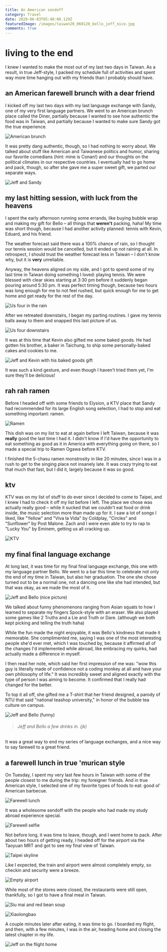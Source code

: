 ```yaml
---
title: An American sendoff
category: Travel
date: 2020-06-03T05:40:00.129Z
featuredImage: /images/taiwan20_060120_bello_jeff_nice.jpg
comments: true
---
```

# living to the end

I knew I wanted to make the most out of my last two days in Taiwan. As a result, in true Jeff-style, I packed my schedule full of activities and spent way more time hanging out with my friends than I probably should have.

## an American farewell brunch with a dear friend

I kicked off my last two days with my last language exchange with Sandy, one of my very first language partners. We went to an American brunch place called the Diner, partially because I wanted to see how authentic the food was in Taiwan, and partially because I wanted to make sure Sandy got the true experience.

![American brunch](/images/taiwan20_060120_sandy_brunch_food.jpg)

It was pretty dang authentic, though, so I had nothing to worry about. We talked about stuff like American and Taiwanese politics and humor, sharing our favorite comedians (hint: mine is Conan!) and our thoughts on the political climates in our respective countries. I eventually had to go home and pack, though, so after she gave me a super sweet gift, we parted our separate ways.

![Jeff and Sandy](/images/taiwan20_060120_sandy_jeff_brunch.jpg)

## my last hitting session, with luck from the heavens

I spent the early afternoon running some errands, like buying bubble wrap and making my gift for Bello – all things that **weren't** packing, haha! My time was short though, because I had another activity planned: tennis with Kevin, Eduard, and his friend.

The weather forecast said there was a 100% chance of rain, so I thought our tennis session would be cancelled, but it ended up not raining at all. In retrospect, I should trust the weather forecast less in Taiwan – I don't know why, but it is **very** unreliable. 

Anyway, the heavens aligned on my side, and I got to spend some of my last time in Taiwan doing something I loved: playing tennis. We were blessed with clear skies starting at 3:30 pm before it suddenly began pouring around 5:30 pm. It was perfect timing though, because two hours was long enough for me to not feel rushed, but quick enough for me to get home and get ready for the rest of the day.

![Us four in the rain](/images/taiwan20_060120_tennis_last_time_rain.jpg)

After we retreated downstairs, I began my parting routines. I gave my tennis balls away to them and snapped this last picture of us.

![Us four downstairs](/images/taiwan20_060120_tennis_last_time_inside.jpg)

It was at this time that Kevin also gifted me some baked goods. He had gotten his brother, a baker in Taichung, to ship some personally-baked cakes and cookies to me.

![Jeff and Kevin with his baked goods gift](/images/taiwan20_060120_kevin_gift.jpg)

It was such a kind gesture, and even though I haven't tried them yet, I'm sure they'll be delicious!

## rah rah ramen

Before I headed off with some friends to Elysion, a KTV place that Sandy had recommended for its large English song selection, I had to stop and eat something important: ramen.

![Ramen](/images/taiwan20_060120_ramen.jpg)

This dish was on my list to eat at again before I left Taiwan, because it was **really** good the last time I had it. I didn't know if I'd have the opportunity to eat something as good as it in America with everything going on there, so I made a special trip to Ramen Ogawa before KTV.

I finished the 5-chasu ramen monstrosity in like 20 minutes, since I was in a rush to get to the singing place not insanely late. It was crazy trying to eat that much that fast, but I did it, largely because it was so good.

## ktv

KTV was on my list of stuff to do ever since I decided to come to Taipei, and I knew I had to check it off my list before I left. The place we chose was actually really good – while it sucked that we couldn't eat food or drink inside, the music selection more than made up for it. I saw a lot of songs I liked, like "Yellow" and "Viva la Vida" by Coldplay, "Circles" and "Sunflower" by Post Malone. Zach and I were even able to try to rap to "Lucky You" by Eminem, getting us all cracking up.

![KTV](/images/taiwan20_060120_ktv.jpg)

## my final final language exchange

At long last, it was time for my final final language exchange, this one with my language partner Bello. We went to a bar this time to celebrate not only the end of my time in Taiwan, but also her graduation. The one she chose turned out to be a normal one, not a dancing one like she had intended, but that was okay, as we made the most of it.

![Jeff and Bello (nice picture)](/images/taiwan20_060120_bello_jeff_nice.jpg)

We talked about funny phenomenons ranging from Asian squats to how I learned to separate my fingers Spock-style with an eraser. We also played some games like 2 Truths and a Lie and Truth or Dare. (although we both kept picking and telling the truth haha)

While the fun made the night enjoyable, it was Bello's kindness that made it memorable. She complimented me, saying I was one of the most interesting people she'd ever met, which I was touched by, because it affirmed all of the changes I'd implemented while abroad, like embracing my quirks, had actually made a difference in myself.

I then read her note, which said her first impression of me was: "wow this guy is literally made of confidence not a coding monkey at all and have your own philosophy of life." It was incredibly sweet and aligned exactly with the type of person I was aiming to become. It confirmed that I really had changed for the better.

To top it all off, she gifted me a T-shirt that her friend designed, a parody of NTU that said "national teashop university," in honor of the bubble tea culture on campus.

![Jeff and Bello (funny)](/images/taiwan20_060120_bello_jeff_funny_face.jpg)

> ###### *Jeff and Bello a few drinks in. (jk)*

It was a great way to end my series of language exchanges, and a nice way to say farewell to a great friend.

## a farewell lunch in true 'murican style

On Tuesday, I spent my very last few hours in Taiwan with some of the people closest to me during the trip: my foreigner friends. And in true American style, I selected one of my favorite types of foods to eat: good ol' American barbecue. 

![Farewell lunch](/images/taiwan20_060220_farewell_lunch.jpg)

It was a wholesome sendoff with the people who had made my study abroad experience special.

![Farewell selfie](/images/taiwan20_060220_farewell_selfie.jpg)

Not before long, it was time to leave, though, and I went home to pack. After about two hours of getting ready, I headed off for the airport via the Taoyuan MRT and got to see my final view of Taiwan.

![Taipei skyline](/images/taiwan20_060220_taipei_final_view.jpg)

Like I expected, the train and airport were almost completely empty, so checkin and security were a breeze.

![Empty airport](/images/taiwan20_060220_empty_airport.jpg)

While most of the stores were closed, the restaurants were still open, thankfully, so I got to have a final meal in Taiwan.

![Siu mai and red bean soup](/images/taiwan20_060220_final_meal_siu_mai.jpg)

![Xiaolongbao](/images/taiwan20_060220_xiao_long_bao.jpg)

A couple minutes later after eating, it was time to go. I boarded my flight, and then, with a few minutes, I was in the air, heading home and closing the latest chapter in my life.

![Jeff on the flight home](/images/taiwan20_060220_flight.jpg)